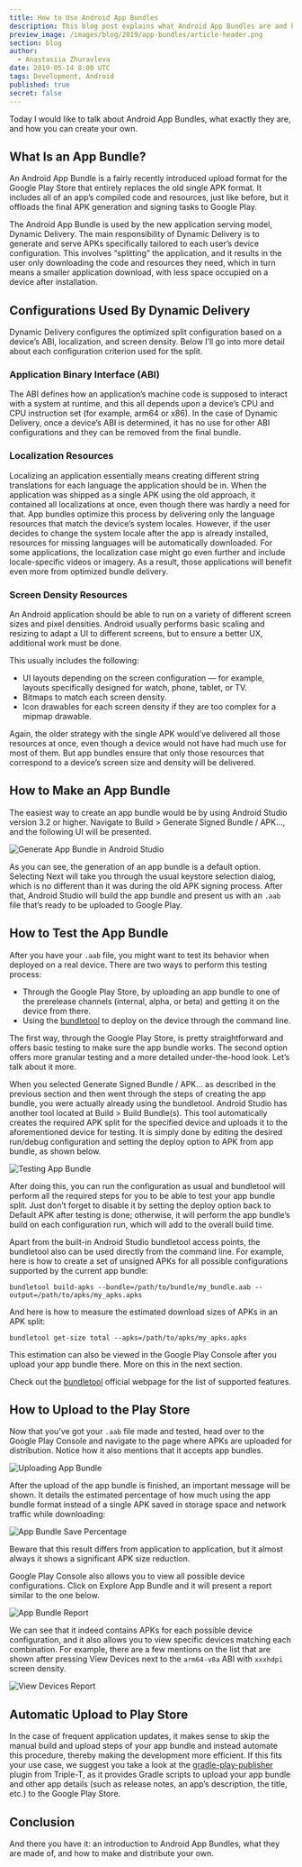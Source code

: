 ```yaml
---
title: How to Use Android App Bundles
description: This blog post explains what Android App Bundles are and how to upload them to Google Play.
preview_image: /images/blog/2019/app-bundles/article-header.png
section: blog
author:
  - Anastasiia Zhuravleva
date: 2019-05-14 8:00 UTC
tags: Development, Android
published: true
secret: false
---
```


Today I would like to talk about Android App Bundles, what exactly they are, and how you can create your own.

## What Is an App Bundle?

An Android App Bundle is a fairly recently introduced upload format for the Google Play Store that entirely replaces the old single APK format. It includes all of an app’s compiled code and resources, just like before, but it offloads the final APK generation and signing tasks to Google Play.

The Android App Bundle is used by the new application serving model, Dynamic Delivery. The main responsibility of Dynamic Delivery is to generate and serve APKs specifically tailored to each user’s device configuration. This involves “splitting” the application, and it results in the user only downloading the code and resources they need, which in turn means a smaller application download, with less space occupied on a device after installation.

## Configurations Used By Dynamic Delivery

Dynamic Delivery configures the optimized split configuration based on a device’s ABI, localization, and screen density. Below I’ll go into more detail about each configuration criterion used for the split.

### Application Binary Interface (ABI)

The ABI defines how an application’s machine code is supposed to interact with a system at runtime, and this all depends upon a device’s CPU and CPU instruction set (for example, arm64 or x86). In the case of Dynamic Delivery, once a device’s ABI is determined, it has no use for other ABI configurations and they can be removed from the final bundle.

### Localization Resources

Localizing an application essentially means creating different string translations for each language the application should be in. When the application was shipped as a single APK using the old approach, it contained all localizations at once, even though there was hardly a need for that. App bundles optimize this process by delivering only the language resources that match the device’s system locales. However, if the user decides to change the system locale after the app is already installed, resources for missing languages will be automatically downloaded. For some applications, the localization case might go even further and include locale-specific videos or imagery. As a result, those applications will benefit even more from optimized bundle delivery.

### Screen Density Resources

An Android application should be able to run on a variety of different screen sizes and pixel densities. Android usually performs basic scaling and resizing to adapt a UI to different screens, but to ensure a better UX, additional work must be done.

This usually includes the following:

- UI layouts depending on the screen configuration — for example, layouts specifically designed for watch, phone, tablet, or TV.
- Bitmaps to match each screen density.
- Icon drawables for each screen density if they are too complex for a mipmap drawable.

Again, the older strategy with the single APK would’ve delivered all those resources at once, even though a device would not have had much use for most of them. But app bundles ensure that only those resources that correspond to a device’s screen size and density will be delivered.

## How to Make an App Bundle

The easiest way to create an app bundle would be by using Android Studio version 3.2 or higher. Navigate to Build > Generate Signed Bundle / APK..., and the following UI will be presented.

![Generate App Bundle in Android Studio](/images/blog/2019/app-bundles/generate_app_bundle.png)

As you can see, the generation of an app bundle is a default option. Selecting Next will take you through the usual keystore selection dialog, which is no different than it was during the old APK signing process. After that, Android Studio will build the app bundle and present us with an `.aab` file that’s ready to be uploaded to Google Play.

## How to Test the App Bundle

After you have your `.aab` file, you might want to test its behavior when deployed on a real device. There are two ways to perform this testing process:

- Through the Google Play Store, by uploading an app bundle to one of the prerelease channels (internal, alpha, or beta) and getting it on the device from there.
- Using the [bundletool][] to deploy on the device through the command line.

The first way, through the Google Play Store, is pretty straightforward and offers basic testing to make sure the app bundle works. The second option offers more granular testing and a more detailed under-the-hood look. Let’s talk about it more.

When you selected Generate Signed Bundle / APK... as described in the previous section and then went through the steps of creating the app bundle, you were actually already using the bundletool. Android Studio has another tool located at Build > Build Bundle(s). This tool automatically creates the required APK split for the specified device and uploads it to the aforementioned device for testing. It is simply done by editing the desired run/debug configuration and setting the deploy option to APK from app bundle, as shown below.

![Testing App Bundle](/images/blog/2019/app-bundles/test_app_bundle.png)

After doing this, you can run the configuration as usual and bundletool will perform all the required steps for you to be able to test your app bundle split. Just don’t forget to disable it by setting the deploy option back to Default APK after testing is done; otherwise, it will perform the app bundle’s build on each configuration run, which will add to the overall build time.

Apart from the built-in Android Studio bundletool access points, the bundletool also can be used directly from the command line. For example, here is how to create a set of unsigned APKs for all possible configurations supported by the current app bundle:

```
bundletool build-apks --bundle=/path/to/bundle/my_bundle.aab --output=/path/to/apks/my_apks.apks
```

And here is how to measure the estimated download sizes of APKs in an APK split:

```
bundletool get-size total --apks=/path/to/apks/my_apks.apks
```

This estimation can also be viewed in the Google Play Console after you upload your app bundle there. More on this in the next section.

Check out the [bundletool][] official webpage for the list of supported features.

## How to Upload to the Play Store

Now that you’ve got your `.aab` file made and tested, head over to the Google Play Console and navigate to the page where APKs are uploaded for distribution. Notice how it also mentions that it accepts app bundles.

![Uploading App Bundle](/images/blog/2019/app-bundles/upload_app_bundle.png)

After the upload of the app bundle is finished, an important message will be shown. It details the estimated percentage of how much using the app bundle format instead of a single APK saved in storage space and network traffic while downloading:

![App Bundle Save Percentage](/images/blog/2019/app-bundles/app_bundle_percentage.png)

Beware that this result differs from application to application, but it almost always it shows a significant APK size reduction.

Google Play Console also allows you to view all possible device configurations. Click on Explore App Bundle and it will present a report similar to the one below.

![App Bundle Report](/images/blog/2019/app-bundles/app_bundle_report.png)

We can see that it indeed contains APKs for each possible device configuration, and it also allows you to view specific devices matching each combination. For example, there are a few mentions on the list that are shown after pressing View Devices next to the `arm64-v8a` ABI with `xxxhdpi` screen density.

![View Devices Report](/images/blog/2019/app-bundles/view_devices_report.png)

## Automatic Upload to Play Store

In the case of frequent application updates, it makes sense to skip the manual build and upload steps of your app bundle and instead automate this procedure, thereby making the development more efficient. If this fits your use case, we suggest you take a look at the [gradle-play-publisher][] plugin from Triple-T, as it provides Gradle scripts to upload your app bundle and other app details (such as release notes, an app’s description, the title, etc.) to the Google Play Store.

## Conclusion

And there you have it: an introduction to Android App Bundles, what they are made of, and how to make and distribute your own.

[bundletool]: https://developer.android.com/studio/command-line/bundletool
[gradle-play-publisher]: https://github.com/Triple-T/gradle-play-publisher
